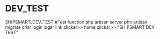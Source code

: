 # DEV_TEST
SHIPSMART_DEV_TEST
#Test function
php artisan server
php artisan migrate
criar login
logar
link
clickar>> home
clickar>> "SHIPSMART DEV TEST"

